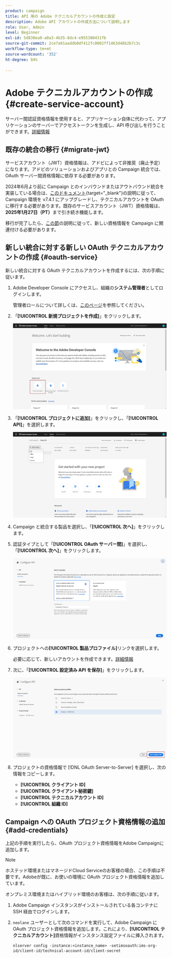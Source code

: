 ```yaml
---
product: campaign
title: API 用の Adobe テクニカルアカウントの作成と設定
description: Adobe API アカウントの作成方法について説明します
role: User, Admin
level: Beginner
exl-id: 5d830ea0-a0a3-4b35-8dc4-e955380431fb
source-git-commit: 2ce7a91aaddb0df412fc0002ff1463d48b2b7c3c
workflow-type: tm+mt
source-wordcount: '352'
ht-degree: 84%

---
```


# Adobe テクニカルアカウントの作成 {#create-service-account}

サーバー間認証資格情報を使用すると、アプリケーション自体に代わって、アプリケーションのサーバーでアクセストークンを生成し、API 呼び出しを行うことができます。[詳細情報](https://developer.adobe.com/developer-console/docs/guides/authentication/ServerToServerAuthentication/)

## 既存の統合の移行 {#migrate-jwt}

サービスアカウント（JWT）資格情報は、アドビによって非推奨（廃止予定）になります。アドビのソリューションおよびアプリとの Campaign 統合では、OAuth サーバー間資格情報に依存する必要があります。

2024年6月より前に Campaign とのインバウンドまたはアウトバウンド統合を実装している場合は、[このドキュメント](https://developer.adobe.com/developer-console/docs/guides/authentication/ServerToServerAuthentication/migration){target="_blank"}の説明に従って、Campaign 環境を v7.4.1 にアップグレードし、テクニカルアカウントを OAuth に移行する必要があります。既存のサービスアカウント（JWT）資格情報は、**2025年1月27日（PT）**&#x200B;まで引き続き機能します。

移行が完了したら、[この節](#add-credentials)の説明に従って、新しい資格情報を Campaign に関連付ける必要があります。

## 新しい統合に対する新しい OAuth テクニカルアカウントの作成 {#oauth-service}

新しい統合に対する OAuth テクニカルアカウントを作成するには、次の手順に従います。

1. Adobe Developer Console にアクセスし、組織の&#x200B;**システム管理者**&#x200B;としてログインします。

   管理者ロールについて詳しくは、[このページ](https://helpx.adobe.com/jp/enterprise/using/admin-roles.html)を参照してください。

1. 「**[!UICONTROL 新規プロジェクトを作成]**」をクリックします。

   ![](assets/api-account-1.png)

1. 「**[!UICONTROL プロジェクトに追加]**」をクリックし、「**[!UICONTROL API]**」を選択します。

   ![](assets/api-account-2.png)

1. Campaign と統合する製品を選択し、「**[!UICONTROL 次へ]**」をクリックします。

1. 認証タイプとして「**[!UICONTROL OAuth サーバー間]**」を選択し、「**[!UICONTROL 次へ]**」をクリックします。

   ![](assets/api-account-3.png)

1. プロジェクトへの&#x200B;**[!UICONTROL 製品プロファイル]**&#x200B;リンクを選択します。

   必要に応じて、新しいアカウントを作成できます。[詳細情報](https://helpx.adobe.com/jp/enterprise/using/manage-product-profiles.html)

1. 次に、「**[!UICONTROL 設定済み API を保存]**」をクリックします。

   ![](assets/api-account-4.png)

1. プロジェクトの資格情報で [!DNL OAuth Server-to-Server] を選択し、次の情報をコピーします。

   * **[!UICONTROL クライアント ID]**
   * **[!UICONTROL クライアント秘密鍵]**
   * **[!UICONTROL テクニカルアカウント ID]**
   * **[!UICONTROL 組織 ID]**

## Campaign への OAuth プロジェクト資格情報の追加 {#add-credentials}

上記の手順を実行したら、OAuth プロジェクト資格情報をAdobe Campaignに追加します。

>[!NOTE]
>
>ホステッド環境またはマネージドCloud Serviceのお客様の場合、この手順は不要です。Adobeが既に、お使いの環境に OAuth プロジェクト資格情報を追加しています。
>

オンプレミス環境またはハイブリッド環境のお客様は、次の手順に従います。

1. Adobe Campaign インスタンスがインストールされている各コンテナに SSH 経由でログインします。

1. `neolane` ユーザーとして次のコマンドを実行して、Adobe Campaign に OAuth プロジェクト資格情報を追加します。これにより、**[!UICONTROL テクニカルアカウント]**&#x200B;資格情報がインスタンス設定ファイルに挿入されます。

   ```
   nlserver config -instance:<instance_name> -setimsoauth:ims-org-id/client-id/technical-account-id/client-secret
   ```
